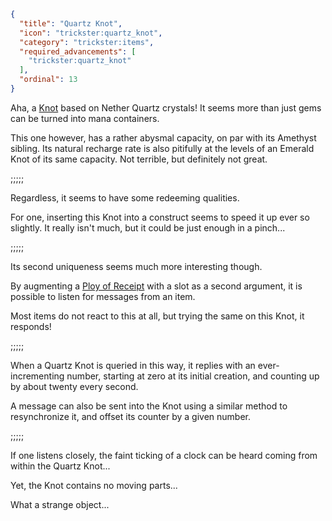 ```json
{
  "title": "Quartz Knot",
  "icon": "trickster:quartz_knot",
  "category": "trickster:items",
  "required_advancements": [
    "trickster:quartz_knot"
  ],
  "ordinal": 13
}
```

Aha, a [Knot](^trickster:items/knots) based on Nether Quartz crystals! It seems more than just gems can be turned into mana containers.


This one however, has a rather abysmal capacity, on par with its Amethyst sibling.
Its natural recharge rate is also pitifully at the levels of an Emerald Knot of its same capacity. Not terrible, but definitely not great.

;;;;;

Regardless, it seems to have some redeeming qualities. 


For one, inserting this Knot into a construct seems to speed it up ever so slightly.
It really isn't much, but it could be just enough in a pinch...

;;;;;

Its second uniqueness seems much more interesting though.


By augmenting a [Ploy of Receipt](^trickster:ploys/message#3) with a slot as a second argument, it is possible to listen
for messages from an item.


Most items do not react to this at all, but trying the same on this Knot, it responds!

;;;;;

When a Quartz Knot is queried in this way, it replies with an ever-incrementing number, 
starting at zero at its initial creation, and counting up by about twenty every second.


A message can also be sent into the Knot using a similar method to resynchronize it, 
and offset its counter by a given number.

;;;;;

If one listens closely, the faint ticking of a clock can be heard coming from within the Quartz Knot...


Yet, the Knot contains no moving parts...


What a strange object...

